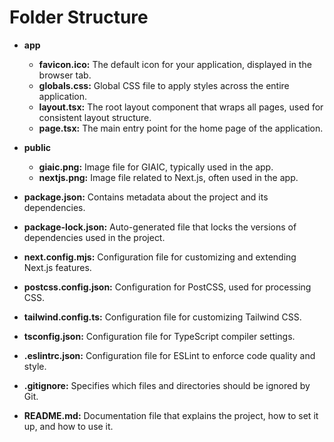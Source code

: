 # Folder Structure

- **app**
    - **favicon.ico:** The default icon for your application, displayed in the browser tab.
    - **globals.css:** Global CSS file to apply styles across the entire application.
    - **layout.tsx:** The root layout component that wraps all pages, used for consistent layout structure.
    - **page.tsx:** The main entry point for the home page of the application.

- **public**
    - **giaic.png:** Image file for GIAIC, typically used in the app.
    - **nextjs.png:** Image file related to Next.js, often used in the app.
    
- **package.json:** Contains metadata about the project and its dependencies.
- **package-lock.json:** Auto-generated file that locks the versions of dependencies used in the project.
- **next.config.mjs:** Configuration file for customizing and extending Next.js features.
- **postcss.config.json:** Configuration for PostCSS, used for processing CSS.
- **tailwind.config.ts:** Configuration file for customizing Tailwind CSS.
- **tsconfig.json:** Configuration file for TypeScript compiler settings.
- **.eslintrc.json:** Configuration file for ESLint to enforce code quality and style.
- **.gitignore:** Specifies which files and directories should be ignored by Git.
- **README.md:** Documentation file that explains the project, how to set it up, and how to use it.
